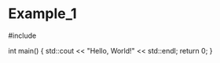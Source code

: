 # Example_1
#include <iostream>

int main() {
    std::cout << "Hello, World!" << std::endl;
    return 0;
}

